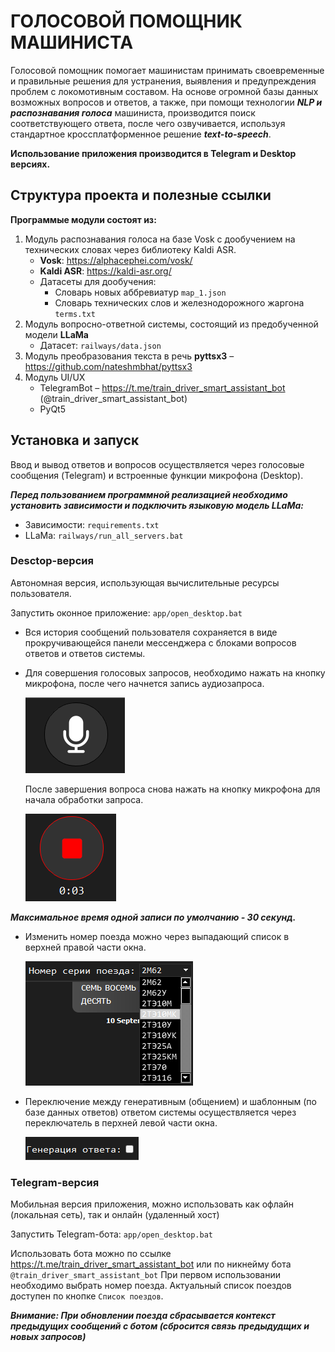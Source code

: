 # ГОЛОСОВОЙ ПОМОЩНИК МАШИНИСТА
Голосовой помощник помогает машинистам принимать своевременные и правильные решения для устранения, выявления и предупреждения проблем с локомотивным составом. 
На основе огромной базы данных возможных вопросов и ответов, а также, при помощи технологии ***NLP и распознавания голоса*** машиниста, производится поиск соответствующего ответа, после чего озвучивается, используя стандартное кроссплатформенное решение ***text-to-speech***.

**Использование приложения производится в Telegram и Desktop версиях.**



## Структура проекта и полезные ссылки
__Программые модули состоят из:__
1. Модуль распознавания голоса на базе Vosk с дообучением на технических словах через библиотеку Kaldi ASR.
   - **Vosk**: https://alphacephei.com/vosk/
   - **Kaldi ASR**: https://kaldi-asr.org/
   - Датасеты для дообучения:
     - Словарь новых аббревиатур ```map_1.json```
     - Словарь технических слов и железнодорожного жаргона ```terms.txt```
3. Модуль вопросно-ответной системы, состоящий из предобученной модели **LLaMa**
   - Датасет: ```railways/data.json```
5. Модуль преобразования текста в речь **pyttsx3** – https://github.com/nateshmbhat/pyttsx3
6. Модуль UI/UX
   - TelegramBot – https://t.me/train_driver_smart_assistant_bot (@train_driver_smart_assistant_bot)
   - PyQt5

## Установка и запуск
Ввод и вывод ответов и вопросов осуществляется через голосовые сообщения (Telegram) и встроенные функции микрофона (Desktop).

***Перед пользованием программной реализацией необходимо установить зависимости и подключить языковую модель LLaMa:***
   - Зависимости: ```requirements.txt```
   - LLaMa: ```railways/run_all_servers.bat```
### Desctop-версия
Автономная версия, использующая вычислительные ресурсы пользователя.

Запустить оконное приложение: ```app/open_desktop.bat```

- Вся история сообщений пользователя сохраняется в виде прокручивающейся панели мессенджера с блоками вопросов ответов и ответов системы.

- Для совершения голосовых запросов, необходимо нажать на кнопку микрофона, после чего начнется запись аудиозапроса.
  
  ![image](./audio/МикрофонВыкл.png)
  
   После завершения вопроса снова нажать на кнопку микрофона для начала обработки запроса.

  ![image](./audio/МикрофонВкл.png)
  
___Максимальное время одной записи по умолчанию - 30 секунд.___

- Изменить номер поезда можно через выпадающий список в верхней правой части окна.

  ![image](./audio/ВыборПоезда.png)

- Переключение между генеративным (общением) и шаблонным (по базе данных ответов) ответом системы осуществляется через переключатель в перхней левой части окна.

  ![image](./audio/ГенерацияОтвета.png)


### Telegram-версия
Мобильная версия приложения, можно использовать как офлайн (локальная сеть), так и онлайн (удаленный хост)

Запустить Telegram-бота: ```app/open_desktop.bat```

Использовать бота можно по ссылке https://t.me/train_driver_smart_assistant_bot или по никнейму бота ```@train_driver_smart_assistant_bot```
При первом использовании необходимо выбрать номер поезда. Актуальный список поездов доступен по кнопке ```Список поездов```.

___Внимание: При обновлении поезда сбрасывается контекст предыдущих сообщений с ботом (сбросится связь предыдудщих и новых запросов)___
